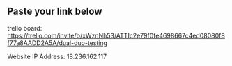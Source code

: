 ## Paste your link below
trello board: https://trello.com/invite/b/xWznNh53/ATTIc2e79f0fe4698667c4ed08080f8f77a8AADD2A5A/dual-duo-testing

Website IP Address: 18.236.162.117
